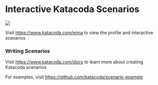 # Interactive Katacoda Scenarios

[![](http://shields.katacoda.com/katacoda/eima/count.svg)](https://www.katacoda.com/eima "Get your profile on Katacoda.com")

Visit https://www.katacoda.com/eima to view the profile and interactive scenarios

### Writing Scenarios
Visit https://www.katacoda.com/docs to learn more about creating Katacoda scenarios

For examples, visit https://github.com/katacoda/scenario-example
